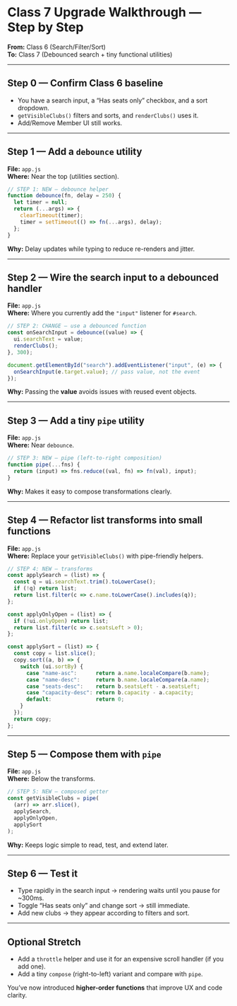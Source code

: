 # Class 7 Upgrade Walkthrough — Step by Step
**From:** Class 6 (Search/Filter/Sort)  
**To:** Class 7 (Debounced search + tiny functional utilities)

---

## Step 0 — Confirm Class 6 baseline
- You have a search input, a “Has seats only” checkbox, and a sort dropdown.
- `getVisibleClubs()` filters and sorts, and `renderClubs()` uses it.
- Add/Remove Member UI still works.

---

## Step 1 — Add a `debounce` utility
**File:** `app.js`  
**Where:** Near the top (utilities section).

```js
// STEP 1: NEW — debounce helper
function debounce(fn, delay = 250) {
  let timer = null;
  return (...args) => {
    clearTimeout(timer);
    timer = setTimeout(() => fn(...args), delay);
  };
}
```

**Why:** Delay updates while typing to reduce re-renders and jitter.

---

## Step 2 — Wire the search input to a debounced handler
**File:** `app.js`  
**Where:** Where you currently add the `"input"` listener for `#search`.

```js
// STEP 2: CHANGE — use a debounced function
const onSearchInput = debounce((value) => {
  ui.searchText = value;
  renderClubs();
}, 300);

document.getElementById("search").addEventListener("input", (e) => {
  onSearchInput(e.target.value); // pass value, not the event
});
```

**Why:** Passing the **value** avoids issues with reused event objects.

---

## Step 3 — Add a tiny `pipe` utility
**File:** `app.js`  
**Where:** Near `debounce`.

```js
// STEP 3: NEW — pipe (left-to-right composition)
function pipe(...fns) {
  return (input) => fns.reduce((val, fn) => fn(val), input);
}
```

**Why:** Makes it easy to compose transformations clearly.

---

## Step 4 — Refactor list transforms into small functions
**File:** `app.js`  
**Where:** Replace your `getVisibleClubs()` with pipe-friendly helpers.

```js
// STEP 4: NEW — transforms
const applySearch = (list) => {
  const q = ui.searchText.trim().toLowerCase();
  if (!q) return list;
  return list.filter(c => c.name.toLowerCase().includes(q));
};

const applyOnlyOpen = (list) => {
  if (!ui.onlyOpen) return list;
  return list.filter(c => c.seatsLeft > 0);
};

const applySort = (list) => {
  const copy = list.slice();
  copy.sort((a, b) => {
    switch (ui.sortBy) {
      case "name-asc":      return a.name.localeCompare(b.name);
      case "name-desc":     return b.name.localeCompare(a.name);
      case "seats-desc":    return b.seatsLeft - a.seatsLeft;
      case "capacity-desc": return b.capacity - a.capacity;
      default:              return 0;
    }
  });
  return copy;
};
```

---

## Step 5 — Compose them with `pipe`
**File:** `app.js`  
**Where:** Below the transforms.

```js
// STEP 5: NEW — composed getter
const getVisibleClubs = pipe(
  (arr) => arr.slice(),
  applySearch,
  applyOnlyOpen,
  applySort
);
```

**Why:** Keeps logic simple to read, test, and extend later.

---

## Step 6 — Test it
- Type rapidly in the search input → rendering waits until you pause for ~300ms.
- Toggle “Has seats only” and change sort → still immediate.
- Add new clubs → they appear according to filters and sort.

---

## Optional Stretch
- Add a `throttle` helper and use it for an expensive scroll handler (if you add one).
- Add a tiny `compose` (right-to-left) variant and compare with `pipe`.

You’ve now introduced **higher-order functions** that improve UX and code clarity.
